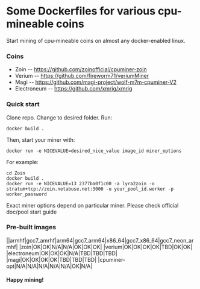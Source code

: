 # Some Dockerfiles for various cpu-mineable coins #

Start mining of cpu-mineable coins on almost any docker-enabled linux.

### Coins ###

* Zoin -- https://github.com/zoinofficial/cpuminer-zoin
* Verium -- https://github.com/fireworm71/veriumMiner
* Magi -- https://github.com/magi-project/wolf-m7m-cpuminer-V2
* Electroneum -- https://github.com/xmrig/xmrig

### Quick start ###

Clone repo. Change to desired folder. Run:
```
docker build .
```
Then, start your miner with:

```
docker run -e NICEVALUE=desired_nice_value image_id miner_options
```
For example:

```
cd Zoin
docker build .
docker run -e NICEVALUE=13 2377ba0f1c00 -a lyra2zoin -o  stratum+tcp://zoin.netabuse.net:3000 -u your_pool_id.worker -p worker_password
```

Exact miner options depend on particular miner. Please check official doc/pool start guide

### Pre-built images

||armhf|gcc7_amrhf|arm64|gcc7_arm64|x86_64|gcc7_x86_64|gcc7_neon_armhf|
|zoin|OK|OK|N/A|N/A|OK|OK|OK|
|verium|OK|OK|OK|OK|TBD|OK|OK|
|electroneum|OK|OK|OK|N/A|TBD|TBD|TBD|
|magi|OK|OK|OK|OK|TBD|TBD|TBD|
|cpuminer-opt|N/A|N/A|N/A|N/A|N/A|OK|N/A|

#### Happy mining!